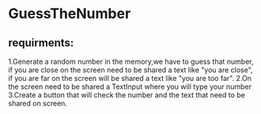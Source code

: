 # GuessTheNumber

## requirments:

1.Generate a random number in the memory,we have to guess that number, if you are close on the screen need to be shared a text like "you are close", if you are far on the screen will be shared a text like "you are too far".
2.On the screen need to be shared a TextInput where you will type your number
3.Create a button that will check the number and the text that need to be shared on screen.
